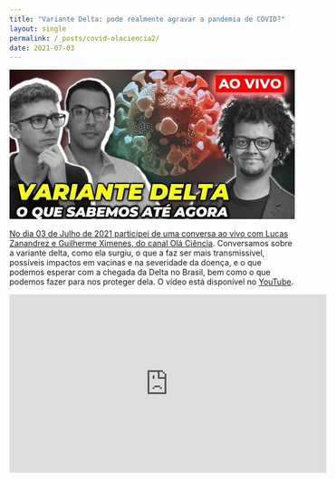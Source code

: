 ```yaml
---
title: "Variante Delta: pode realmente agravar a pandemia de COVID?"
layout: single
permalink: /_posts/covid-olaciencia2/
date: 2021-07-03
---
```


<a href="https://andersonbrito.github.io/_posts/covid-olaciencia2/"><img src="/assets/images/cover_olaciencia2.jpg" width="700">

No dia 03 de Julho de 2021 participei de uma conversa ao vivo com Lucas Zanandrez e Guilherme Ximenes, do canal [Olá Ciência](https://www.youtube.com/c/olacienciaBR/videos). Conversamos sobre a variante delta, como ela surgiu, o que a faz ser mais transmissível, possíveis impactos em vacinas e na severidade da doença, e o que podemos esperar com a chegada da Delta no Brasil, bem como o que podemos fazer para nos proteger dela. O vídeo está disponível no [YouTube](https://www.youtube.com/embed/jgPbdC2cILI).


<iframe width="560" height="315" src="https://www.youtube.com/embed/jgPbdC2cILI" title="YouTube video player" frameborder="0" allow="accelerometer; autoplay; clipboard-write; encrypted-media; gyroscope; picture-in-picture" allowfullscreen></iframe>